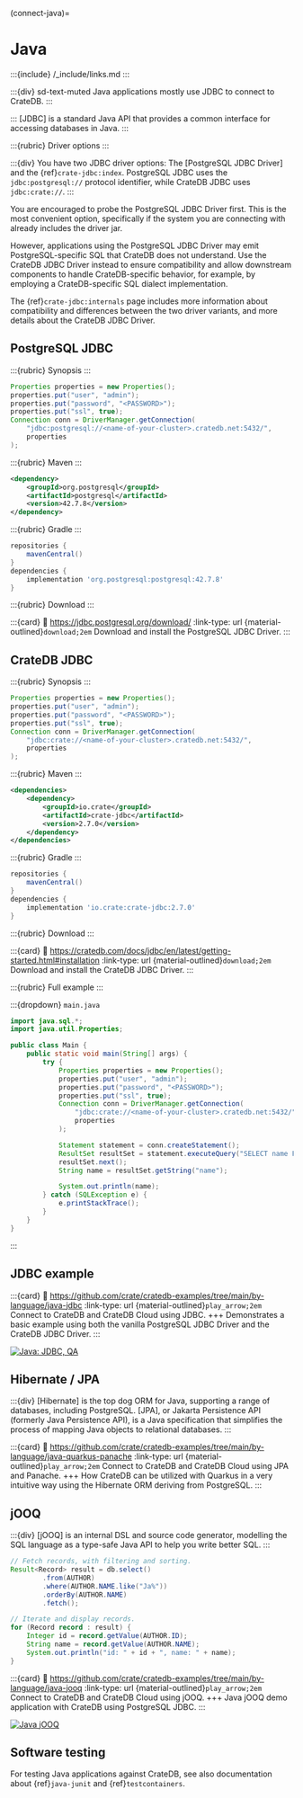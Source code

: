 (connect-java)=

# Java

:::{include} /_include/links.md
:::

:::{div} sd-text-muted
Java applications mostly use JDBC to connect to CrateDB.
:::

:::
[JDBC] is a standard Java API that provides a common interface for accessing
databases in Java.
:::

:::{rubric} Driver options
:::

:::{div}
You have two JDBC driver options: The [PostgreSQL
JDBC Driver] and the {ref}`crate-jdbc:index`.
PostgreSQL JDBC uses the `jdbc:postgresql://` protocol identifier,
while CrateDB JDBC uses `jdbc:crate://`.
:::

You are encouraged to probe the PostgreSQL JDBC Driver first. This is the
most convenient option, specifically if the system you are connecting with
already includes the driver jar.

However, applications using the PostgreSQL JDBC Driver may emit PostgreSQL-specific
SQL that CrateDB does not understand. Use the CrateDB JDBC Driver instead
to ensure compatibility and allow downstream components to handle
CrateDB-specific behavior, for example, by employing a CrateDB-specific
SQL dialect implementation.

The {ref}`crate-jdbc:internals` page includes more information
about compatibility and differences between the two driver variants,
and more details about the CrateDB JDBC Driver.


## PostgreSQL JDBC

:::{rubric} Synopsis
:::

```java
Properties properties = new Properties();
properties.put("user", "admin");
properties.put("password", "<PASSWORD>");
properties.put("ssl", true);
Connection conn = DriverManager.getConnection(
    "jdbc:postgresql://<name-of-your-cluster>.cratedb.net:5432/",
    properties
);
```

:::{rubric} Maven
:::

```xml
<dependency>
    <groupId>org.postgresql</groupId>
    <artifactId>postgresql</artifactId>
    <version>42.7.8</version>
</dependency>
```

:::{rubric} Gradle
:::

```groovy
repositories {
    mavenCentral()
}
dependencies {
    implementation 'org.postgresql:postgresql:42.7.8'
}
```

:::{rubric} Download
:::

:::{card}
:link: https://jdbc.postgresql.org/download/
:link-type: url
{material-outlined}`download;2em`
Download and install the PostgreSQL JDBC Driver.
:::

## CrateDB JDBC

:::{rubric} Synopsis
:::

```java
Properties properties = new Properties();
properties.put("user", "admin");
properties.put("password", "<PASSWORD>");
properties.put("ssl", true);
Connection conn = DriverManager.getConnection(
    "jdbc:crate://<name-of-your-cluster>.cratedb.net:5432/",
    properties
);
```

:::{rubric} Maven
:::

```xml
<dependencies>
    <dependency>
        <groupId>io.crate</groupId>
        <artifactId>crate-jdbc</artifactId>
        <version>2.7.0</version>
    </dependency>
</dependencies>
```

:::{rubric} Gradle
:::

```groovy
repositories {
    mavenCentral()
}
dependencies {
    implementation 'io.crate:crate-jdbc:2.7.0'
}
```

:::{rubric} Download
:::

:::{card}
:link: https://cratedb.com/docs/jdbc/en/latest/getting-started.html#installation
:link-type: url
{material-outlined}`download;2em`
Download and install the CrateDB JDBC Driver.
:::

:::{rubric} Full example
:::

:::{dropdown} `main.java`
```java
import java.sql.*;
import java.util.Properties;

public class Main {
    public static void main(String[] args) {
        try {
            Properties properties = new Properties();
            properties.put("user", "admin");
            properties.put("password", "<PASSWORD>");
            properties.put("ssl", true);
            Connection conn = DriverManager.getConnection(
                "jdbc:crate://<name-of-your-cluster>.cratedb.net:5432/",
                properties
            );

            Statement statement = conn.createStatement();
            ResultSet resultSet = statement.executeQuery("SELECT name FROM sys.cluster");
            resultSet.next();
            String name = resultSet.getString("name");

            System.out.println(name);
        } catch (SQLException e) {
            e.printStackTrace();
        }
    }
}
```
:::

## JDBC example

:::{card}
:link: https://github.com/crate/cratedb-examples/tree/main/by-language/java-jdbc
:link-type: url
{material-outlined}`play_arrow;2em`
Connect to CrateDB and CrateDB Cloud using JDBC.
+++
Demonstrates a basic example using both the vanilla PostgreSQL JDBC Driver
and the CrateDB JDBC Driver.
:::

[![Java: JDBC, QA](https://github.com/crate/cratedb-examples/actions/workflows/lang-java-maven.yml/badge.svg)](https://github.com/crate/cratedb-examples/actions/workflows/lang-java-maven.yml)

## Hibernate / JPA

:::{div}
[Hibernate] is the top dog ORM for Java, supporting a range of databases,
including PostgreSQL. [JPA], or Jakarta Persistence API (formerly Java
Persistence API), is a Java specification that simplifies the process of
mapping Java objects to relational databases.
:::

:::{card}
:link: https://github.com/crate/cratedb-examples/tree/main/by-language/java-quarkus-panache
:link-type: url
{material-outlined}`play_arrow;2em`
Connect to CrateDB and CrateDB Cloud using JPA and Panache.
+++
How CrateDB can be utilized with Quarkus in a very intuitive way
using the Hibernate ORM deriving from PostgreSQL.
:::

## jOOQ

:::{div}
[jOOQ] is an internal DSL and source code generator, modelling the SQL
language as a type-safe Java API to help you write better SQL.
:::

```java
// Fetch records, with filtering and sorting.
Result<Record> result = db.select()
        .from(AUTHOR)
        .where(AUTHOR.NAME.like("Ja%"))
        .orderBy(AUTHOR.NAME)
        .fetch();

// Iterate and display records.
for (Record record : result) {
    Integer id = record.getValue(AUTHOR.ID);
    String name = record.getValue(AUTHOR.NAME);
    System.out.println("id: " + id + ", name: " + name);
}
```

:::{card}
:link: https://github.com/crate/cratedb-examples/tree/main/by-language/java-jooq
:link-type: url
{material-outlined}`play_arrow;2em`
Connect to CrateDB and CrateDB Cloud using jOOQ.
+++
Java jOOQ demo application with CrateDB using PostgreSQL JDBC.
:::

[![Java jOOQ](https://github.com/crate/cratedb-examples/actions/workflows/lang-java-jooq.yml/badge.svg)](https://github.com/crate/cratedb-examples/actions/workflows/lang-java-jooq.yml)

## Software testing

For testing Java applications against CrateDB, see also documentation
about {ref}`java-junit` and {ref}`testcontainers`.
